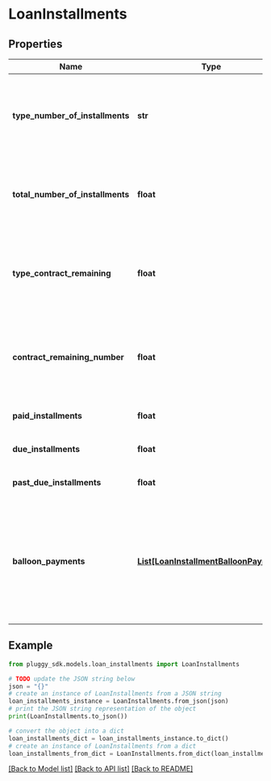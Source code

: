 # LoanInstallments


## Properties

Name | Type | Description | Notes
------------ | ------------- | ------------- | -------------
**type_number_of_installments** | **str** | Type of total term of the contract referring to the type of credit informed | [optional] 
**total_number_of_installments** | **float** | Total term according to the type referring to the type of credit informed | [optional] 
**type_contract_remaining** | **float** | Type of remaining term of the contract referring to the type of credit informed | [optional] 
**contract_remaining_number** | **float** | Remaining term according to the type referring to the credit type informed | [optional] 
**paid_installments** | **float** | Number of paid installments | [optional] 
**due_installments** | **float** | Number of due installments | [optional] 
**past_due_installments** | **float** | Number of overdue installments | [optional] 
**balloon_payments** | [**List[LoanInstallmentBalloonPayment]**](LoanInstallmentBalloonPayment.md) | List that brings the due dates and value of the non-regular installments of the contract of the type of credit consulted | [optional] 

## Example

```python
from pluggy_sdk.models.loan_installments import LoanInstallments

# TODO update the JSON string below
json = "{}"
# create an instance of LoanInstallments from a JSON string
loan_installments_instance = LoanInstallments.from_json(json)
# print the JSON string representation of the object
print(LoanInstallments.to_json())

# convert the object into a dict
loan_installments_dict = loan_installments_instance.to_dict()
# create an instance of LoanInstallments from a dict
loan_installments_from_dict = LoanInstallments.from_dict(loan_installments_dict)
```
[[Back to Model list]](../README.md#documentation-for-models) [[Back to API list]](../README.md#documentation-for-api-endpoints) [[Back to README]](../README.md)


